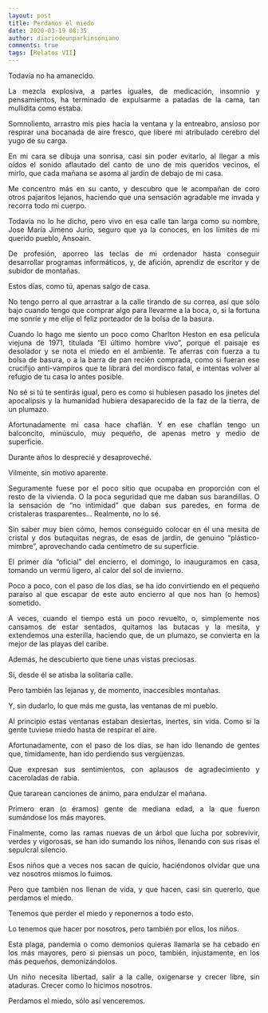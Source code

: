 ```yaml
---
layout: post
title: Perdamos el miedo
date: 2020-03-19 08:35
author: diariodeunparkinsoniano
comments: true
tags: [Relatos VII]
---
```

<p style="text-align:justify;">Todavía no ha amanecido.</p>
<p style="text-align:justify;">La mezcla explosiva, a partes iguales, de medicación, insomnio y pensamientos, ha terminado de expulsarme a patadas de la cama, tan mullidita como estaba.</p>
<p style="text-align:justify;">Somnoliento, arrastro mis pies hacia la ventana y la entreabro, ansioso por respirar una bocanada de aire fresco, que libere mi atribulado cerebro del yugo de su carga.</p>
<p style="text-align:justify;">En mi cara se dibuja una sonrisa, casi sin poder evitarlo, al llegar a mis oídos el sonido aflautado del canto de uno de mis queridos vecinos, el mirlo, que cada mañana se asoma al jardín de debajo de mi casa.</p>
<p style="text-align:justify;">Me concentro más en su canto, y descubro que le acompañan de coro otros pajaritos lejanos, haciendo que una sensación agradable me invada y recorra todo mi cuerpo.</p>
<p style="text-align:justify;">Todavía no lo he dicho, pero vivo en esa calle tan larga como su nombre, Jose María Jimeno Jurío, seguro que ya la conoces, en los límites de mi querido pueblo, Ansoain.</p>
<p style="text-align:justify;">De profesión, aporreo las teclas de mi ordenador hasta conseguir desarrollar programas informáticos, y, de afición, aprendiz de escritor y de subidor de montañas.</p>
<p style="text-align:justify;">Estos días, como tú, apenas salgo de casa.</p>
<p style="text-align:justify;">No tengo perro al que arrastrar a la calle tirando de su correa, así que sólo bajo cuando tengo que comprar algo para llevarme a la boca, o, si la fortuna me sonríe y me elije el feliz porteador de la bolsa de la basura.</p>
<p style="text-align:justify;">Cuando lo hago me siento un poco como Charlton Heston en esa película viejuna de 1971, titulada “El último hombre vivo”, porque el paisaje es desolador y se nota el miedo en el ambiente. Te aferras con fuerza a tu bolsa de basura, o a la barra de pan recién comprada, como si fueran ese crucifijo anti-vampiros que te librará del mordisco fatal, e intentas volver al refugio de tu casa lo antes posible.</p>
<p style="text-align:justify;">No sé si tú te sentirás igual, pero es como si hubiesen pasado los jinetes del apocalipsis y la humanidad hubiera desaparecido de la faz de la tierra, de un plumazo.</p>
<p style="text-align:justify;">Afortunadamente mi casa hace chaflán. Y en ese chaflán tengo un balconcito, minúsculo, muy pequeño, de apenas metro y medio de superficie.</p>
<p style="text-align:justify;">Durante años lo desprecié y desaproveché.</p>
<p style="text-align:justify;">Vilmente, sin motivo aparente.</p>
<p style="text-align:justify;">Seguramente fuese por el poco sitio que ocupaba en proporción con el resto de la vivienda. O la poca seguridad que me daban sus barandillas. O la sensación de “no intimidad” que daban sus paredes, en forma de cristaleras trasparentes… Realmente, no lo sé.</p>
<p style="text-align:justify;">Sin saber muy bien cómo, hemos conseguido colocar en él una mesita de cristal y dos butaquitas negras, de esas de jardín, de genuino “plástico-mimbre”, aprovechando cada centímetro de su superficie.</p>
<p style="text-align:justify;">El primer día “oficial” del encierro, el domingo, lo inauguramos en casa, tomando un vermú ligero, al calor del sol de invierno.</p>
<p style="text-align:justify;">Poco a poco, con el paso de los días, se ha ido convirtiendo en el pequeño paraíso al que escapar de este auto encierro al que nos han (o hemos) sometido.</p>
<p style="text-align:justify;">A veces, cuando el tiempo está un poco revuelto, o, simplemente nos cansamos de estar sentados, quitamos las butacas y la mesita, y extendemos una esterilla, haciendo que, de un plumazo, se convierta en la mejor de las playas del caribe.</p>
<p style="text-align:justify;">Además, he descubierto que tiene unas vistas preciosas.</p>
<p style="text-align:justify;">Sí, desde él se atisba la solitaria calle.</p>
<p style="text-align:justify;">Pero también las lejanas y, de momento, inaccesibles montañas.</p>
<p style="text-align:justify;">Y, sin dudarlo, lo que más me gusta, las ventanas de mi pueblo.</p>
<p style="text-align:justify;">Al principio estas ventanas estaban desiertas, inertes, sin vida. Como si la gente tuviese miedo hasta de respirar el aire.</p>
<p style="text-align:justify;">Afortunadamente, con el paso de los días, se han ido llenando de gentes que, tímidamente, han ido perdiendo sus vergüenzas.</p>
<p style="text-align:justify;">Que expresan sus sentimientos, con aplausos de agradecimiento y caceroladas de rabia.</p>
<p style="text-align:justify;">Que tararean canciones de ánimo, para endulzar el mañana.</p>
<p style="text-align:justify;">Primero eran (o éramos) gente de mediana edad, a la que fueron sumándose los más mayores.</p>
<p style="text-align:justify;">Finalmente, como las ramas nuevas de un árbol que lucha por sobrevivir, verdes y vigorosas, se han ido sumando los niños, llenando con sus risas el sepulcral silencio.</p>
<p style="text-align:justify;">Esos niños que a veces nos sacan de quicio, haciéndonos olvidar que una vez nosotros mismos lo fuimos.</p>
<p style="text-align:justify;">Pero que también nos llenan de vida, y que hacen, casi sin quererlo, que perdamos el miedo.</p>
<p style="text-align:justify;">Tenemos que perder el miedo y reponernos a todo esto.</p>
<p style="text-align:justify;">Lo tenemos que hacer por nosotros, pero también por ellos, los niños.</p>
<p style="text-align:justify;">Esta plaga, pandemia o como demonios quieras llamarla se ha cebado en los más mayores, pero si piensas un poco, también, injustamente, en los más pequeños, demonizándolos.</p>
<p style="text-align:justify;">Un niño necesita libertad, salir a la calle, oxigenarse y crecer libre, sin ataduras. Crecer como lo hicimos nosotros.</p>
<p style="text-align:justify;">Perdamos el miedo, sólo así venceremos.</p>
